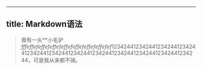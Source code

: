 
---
 title: Markdown语法
 ---
 > 我有一头**小毛驴*fffeffefeffefeffefeffefeffefeffefeffefef*123424412342441234244123424412342441234244123424412342441234244123424412342441234244，可是我从来都不骑。

